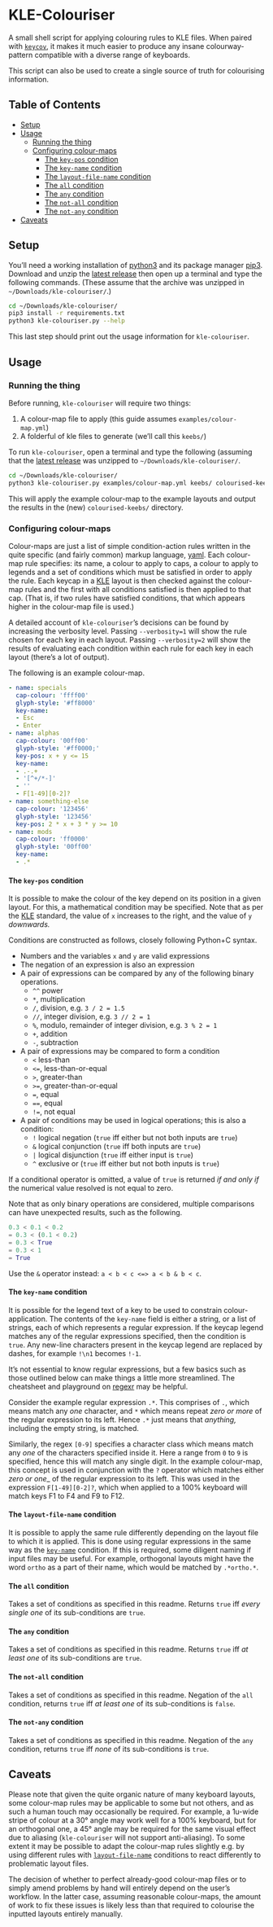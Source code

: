 # KLE-Colouriser

A small shell script for applying colouring rules to KLE files.
When paired with [`keycov`][keycov], it makes it much easier to produce any insane colourway-pattern compatible with a diverse range of keyboards.

This script can also be used to create a single source of truth for colourising information.

## Table of Contents


<!-- vim-markdown-toc GFM -->

* [Setup](#setup)
* [Usage](#usage)
	* [Running the thing](#running-the-thing)
	* [Configuring colour-maps](#configuring-colour-maps)
		* [The `key-pos` condition](#the-key-pos-condition)
		* [The `key-name` condition](#the-key-name-condition)
		* [The `layout-file-name` condition](#the-layout-file-name-condition)
		* [The `all` condition](#the-all-condition)
		* [The `any` condition](#the-any-condition)
		* [The `not-all` condition](#the-not-all-condition)
		* [The `not-any` condition](#the-not-any-condition)
* [Caveats](#caveats)

<!-- vim-markdown-toc -->

## Setup

You’ll need a working installation of [python3][python3] and its package manager [pip3][pip3].
Download and unzip the [latest release][latest-release] then open up a terminal and type the following commands.
(These assume that the archive was unzipped in `~/Downloads/kle-colouriser/`.)

```bash
cd ~/Downloads/kle-colouriser/
pip3 install -r requirements.txt
python3 kle-colouriser.py --help
```

This last step should print out the usage information for `kle-colouriser`.

## Usage

### Running the thing

Before running, `kle-colouriser` will require two things:

1. A colour-map file to apply (this guide assumes `examples/colour-map.yml`)
2. A folderful of kle files to generate (we’ll call this `keebs/`)

To run `kle-colouriser`, open a terminal and type the following (assuming that the [latest release][latest-release] was unzipped to `~/Downloads/kle-colouriser/`.

```bash
cd ~/Downloads/kle-colouriser/
python3 kle-colouriser.py examples/colour-map.yml keebs/ colourised-keebs/
```

This will apply the example colour-map to the example layouts and output the results in the (new) `colourised-keebs/` directory.

### Configuring colour-maps

Colour-maps are just a list of simple condition-action rules written in the quite specific (and fairly common) markup language, [yaml][yaml].
Each colour-map rule specifies: its name, a colour to apply to caps, a colour to apply to legends and a set of conditions which must be satisfied in order to apply the rule.
Each keycap in a [KLE][kle] layout is then checked against the colour-map rules and the first with all conditions satisfied is then applied to that cap.
(That is, if two rules have satisfied conditions, that which appears higher in the colour-map file is used.)

A detailed account of `kle-colouriser`’s decisions can be found by increasing the verbosity level.
Passing `--verbosity=1` will show the rule chosen for each key in each layout.
Passing `--verbosity=2` will show the results of evaluating each condition within each rule for each key in each layout (there’s a lot of output).

The following is an example colour-map.

```yaml
- name: specials
  cap-colour: 'ffff00'
  glyph-style: '#ff8000'
  key-name:
  - Esc
  - Enter
- name: alphas
  cap-colour: '00ff00'
  glyph-style: '#ff0000;'
  key-pos: x + y <= 15
  key-name:
  - .-.+
  - '[^+/*-]'
  - ''
  - F[1-49][0-2]?
- name: something-else
  cap-colour: '123456'
  glyph-style: '123456'
  key-pos: 2 * x + 3 * y >= 10
- name: mods
  cap-colour: 'ff0000'
  glyph-style: '00ff00'
  key-name:
  - .*
```

#### The `key-pos` condition

It is possible to make the colour of the key depend on its position in a given layout.
For this, a mathematical condition may be specified.
Note that as per the [KLE][kle] standard, the value of `x` increases to the right, and the value of `y` _downwards._

Conditions are constructed as follows, closely following Python+C syntax.

- Numbers and the variables `x` and `y` are valid expressions
- The negation of an expression is also an expression
- A pair of expressions can be compared by any of the following binary operations.
	- `^^` power
    - `*`, multiplication
    - `/`, division, e.g. `3 / 2 = 1.5`
    - `//`, integer division, e.g. `3 // 2 = 1`
    - `%`, modulo, remainder of integer division, e.g. `3 % 2 = 1`
    - `+`, addition
    - `-`, subtraction
- A pair of expressions may be compared to form a condition
    - `<` less-than
    - `<=`, less-than-or-equal
    - `>`, greater-than
    - `>=`, greater-than-or-equal
    - `=`, equal
    - `==`, equal
    - `!=`, not equal
- A pair of conditions may be used in logical operations; this is also a condition:
	- `!` logical negation (`true` iff either but not both inputs are `true`)
	- `&` logical conjunction (`true` iff both inputs are `true`)
	- `|` logical disjunction (`true` iff either input is `true`)
	- `^` exclusive or (`true` iff either but not both inputs is `true`)

If a conditional operator is omitted, a value of `true` is returned _if and only if_ the numerical value resolved is not equal to zero.

Note that as only binary operations are considered, multiple comparisons can have unexpected results, such as the following.

```python
0.3 < 0.1 < 0.2
= 0.3 < (0.1 < 0.2)
= 0.3 < True
= 0.3 < 1
= True
```

Use the `&` operator instead: `a < b < c <=> a < b & b < c`.

#### The `key-name` condition

It is possible for the legend text of a key to be used to constrain colour-application.
The contents of the `key-name` field is either a string, or a list of strings, each of which represents a regular expression.
If the keycap legend matches any of the regular expressions specified, then the condition is `true`.
Any new-line characters present in the keycap legend are replaced by dashes, for example `!\n1` becomes `!-1`.

It’s not essential to know regular expressions, but a few basics such as those outlined below can make things a little more streamlined.
The cheatsheet and playground on [regexr][regex-playground] may be helpful.

Consider the example regular expression `.*`.
This comprises of `.`, which means match any _one_ character, and `*` which means repeat _zero or more_ of the regular expression to its left.
Hence `.*` just means that _anything,_ including the empty string, is matched.

Similarly, the regex `[0-9]` specifies a character class which means match any _one_ of the characters specified inside it.
Here a range from `0` to `9` is specified, hence this will match any single digit.
In the example colour-map, this concept is used in conjunction with the `?` operator which matches either _zero or one__ of the regular expression to its left.
This was used in the expression `F[1-49][0-2]?`, which when applied to a 100% keyboard will match keys F1 to F4 and F9 to F12.

#### The `layout-file-name` condition

It is possible to apply the same rule differently depending on the layout file to which it is applied.
This is done using regular expressions in the same way as the [`key-name`](#the-key-name-condition) condition.
If this is required, some diligent naming if input files may be useful.
For example, orthogonal layouts might have the word `ortho` as a part of their name, which would be matched by `.*ortho.*`.

#### The `all` condition

Takes a set of conditions as specified in this readme.
Returns `true` iff _every single one_ of its sub-conditions are `true`.

#### The `any` condition

Takes a set of conditions as specified in this readme.
Returns `true` iff _at least one_ of its sub-conditions are `true`.

#### The `not-all` condition

Takes a set of conditions as specified in this readme.
Negation of the `all` condition, returns `true` iff _at least one_ of its sub-conditions is `false`.

#### The `not-any` condition

Takes a set of conditions as specified in this readme.
Negation of the `any` condition, returns `true` iff _none_ of its sub-conditions is `true`.

## Caveats

Please note that given the quite organic nature of many keyboard layouts, some colour-map rules may be applicable to some but not others, and as such a human touch may occasionally be required.
For example, a 1u-wide stripe of colour at a 30° angle may work well for a 100% keyboard, but for an orthogonal one, a 45° angle may be required for the same visual effect due to aliasing (`kle-colouriser` will not support anti-aliasing).
To some extent it may be possible to adapt the colour-map rules slightly e.g. by using different rules with [`layout-file-name`](#the-layout-file-name-condition) conditions to react differently to problematic layout files.

The decision of whether to perfect already-good colour-map files or to simply amend problems by hand will entirely depend on the user’s workflow.
In the latter case, assuming reasonable colour-maps, the amount of work to fix these issues is likely less than that required to colourise the inputted layouts entirely manually.

[keycov]: https://github.com/TheSignPainter98/keycov
[kle]: http://www.keyboard-layout-editor.com "Keyboard layout editor"
[latest-release]: https://github.com/TheSignPainter98/kle-colouriser/releases/latest
[pip3]: https://pip.pypa.io/en/stable/
[python3]: https://www.python.org
[regex-playground]: https://regexr.com
[yaml]: https://docs.ansible.com/ansible/latest/reference_appendices/YAMLSyntax.html
